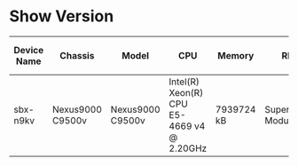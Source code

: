 
# Show Version
| Device Name | Chassis | Model | CPU | Memory | RP | Bootflash | Processor Board ID | Slots | Kernel Uptime Days | Hours | Minutes | Seconds | System Version | Image File | Compile Time |
| ----------- | ------- | ----- | --- | ------ | -- | --------- | ------------------ | ----- | ------------------ | ----- | ------- | ------- | -------------- | ---------- | ------------ |
| sbx-n9kv | Nexus9000 C9500v | Nexus9000 C9500v | Intel(R) Xeon(R) CPU E5-4669 v4 @ 2.20GHz | 7939724 kB | Supervisor Module | 4287040 kB | 9FJTZNHQ62X | None | 0 | 2 | 2 | 28 | 9.3(5) | bootflash:///nxos.9.3.5.bin | 7/20/2020 20:00:00 [07/21/2020 06:30:11] |